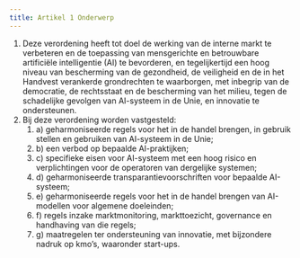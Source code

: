 ```yaml
---
title: Artikel 1 Onderwerp
---
```


1. Deze verordening heeft tot doel de werking van de interne markt te verbeteren en de toepassing van mensgerichte en betrouwbare artificiële intelligentie (AI) te bevorderen, en tegelijkertijd een hoog niveau van bescherming van de gezondheid, de veiligheid en de in het Handvest verankerde grondrechten te waarborgen, met inbegrip van de democratie, de rechtsstaat en de bescherming van het milieu, tegen de schadelijke gevolgen van AI-systeem in de Unie, en innovatie te ondersteunen.
2. Bij deze verordening worden vastgesteld:
   1. a) geharmoniseerde regels voor het in de handel brengen, in gebruik stellen en gebruiken van AI-systeem in de Unie;
   2. b) een verbod op bepaalde AI-praktijken;
   3. c) specifieke eisen voor AI-systeem met een hoog risico en verplichtingen voor de operatoren van dergelijke systemen;
   4. d) geharmoniseerde transparantievoorschriften voor bepaalde AI-systeem;
   5. e) geharmoniseerde regels voor het in de handel brengen van AI-modellen voor algemene doeleinden;
   6. f) regels inzake marktmonitoring, markttoezicht, governance en handhaving van die regels;
   7. g) maatregelen ter ondersteuning van innovatie, met bijzondere nadruk op kmo’s, waaronder start-ups.

